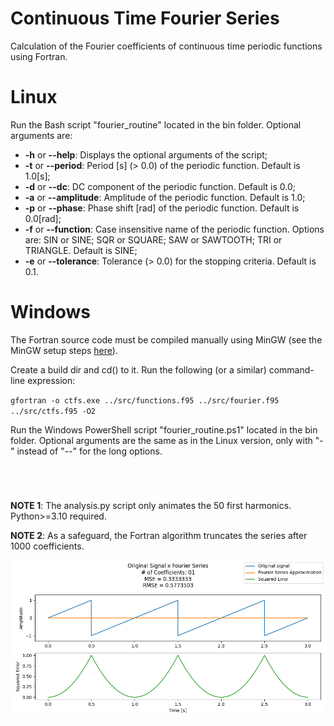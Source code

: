 <h1 align="left">Continuous Time Fourier Series</h1>

Calculation of the Fourier coefficients of continuous time periodic functions using Fortran.

<h1 align="left">Linux</h1>

Run the Bash script "fourier_routine" located in the bin folder. Optional arguments are:

- **-h** or **--help**: Displays the optional arguments of the script;
- **-t** or **--period**: Period [s] (> 0.0) of the periodic function. Default is 1.0[s];
- **-d** or **--dc**: DC component of the periodic function. Default is 0.0;
- **-a** or **--amplitude**: Amplitude of the periodic function. Default is 1.0;
- **-p** or **--phase**: Phase shift [rad] of the periodic function. Default is 0.0[rad];
- **-f** or **--function**: Case insensitive name of the periodic function. Options are: SIN or SINE; SQR or SQUARE; SAW or SAWTOOTH; TRI or TRIANGLE. Default is SINE;
- **-e** or **--tolerance**: Tolerance (> 0.0) for the stopping criteria. Default is 0.1.

<h1 align="left">Windows</h1>

The Fortran source code must be compiled manually using MinGW (see the MinGW setup steps [here](https://fortran-lang.org/learn/os_setup/install_gfortran/)). 

Create a build dir and cd() to it. Run the following (or a similar) command-line expression:

`gfortran -o ctfs.exe ../src/functions.f95 ../src/fourier.f95 ../src/ctfs.f95 -O2`

Run the Windows PowerShell script "fourier_routine.ps1" located in the bin folder. Optional arguments are the same as in the Linux version, only with "-" instead of "--" for the long options.

<h1 align="left"></h1></br>

**NOTE 1**: The analysis.py script only animates the 50 first harmonics. Python>=3.10 required.

**NOTE 2**: As a safeguard, the Fortran algorithm truncates the series after 1000 coefficients.

![Sawtooth wave Fourier Series approximation gif](./misc/sawtooth.gif)

